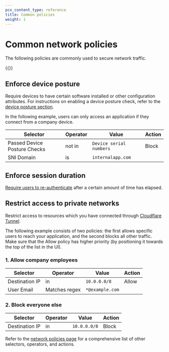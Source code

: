 ```yaml
---
pcx_content_type: reference
title: Common policies
weight: 1
---
```


# Common network policies

The following policies are commonly used to secure network traffic.

{{<render file="_policies-optional.md">}}

## Enforce device posture

Require devices to have certain software installed or other configuration attributes. For instructions on enabling a device posture check, refer to the [device posture section](/cloudflare-one/identity/devices/).

In the following example, users can only access an application if they connect from a company device.

| Selector                     | Operator  | Value                | Action |
| ---------------------------- | ----------| ---------------------| ------ |
| Passed Device Posture Checks | not in        | `Device serial numbers` | Block |
| SNI Domain                   | is            | `internalapp.com` |

## Enforce session duration

[Require users to re-authenticate](/cloudflare-one/policies/filtering/enforce-sessions/) after a certain amount of time has elapsed.

## Restrict access to private networks

Restrict access to resources which you have connected through [Cloudflare Tunnel](/cloudflare-one/connections/connect-apps/).

The following example consists of two policies: the first allows specific users to reach your application, and the second blocks all other traffic. Make sure that the Allow policy has higher priority (by positioning it towards the top of the list in the UI).

### 1. Allow company employees

| Selector       | Operator      | Value                | Action |
| ---------------| --------------| ---------------------| ------ |
| Destination IP | in            | `10.0.0.0/8`         | Allow  |
| User Email     | Matches regex | `*@example.com`      |        |

### 2. Block everyone else

| Selector       | Operator      | Value                | Action |
| ---------------| --------------| ---------------------| ------ |
| Destination IP | in            | `10.0.0.0/8`         | Block  |

Refer to the [network policies page](/cloudflare-one/policies/filtering/network-policies/) for a comprehensive list of other selectors, operators, and actions.
